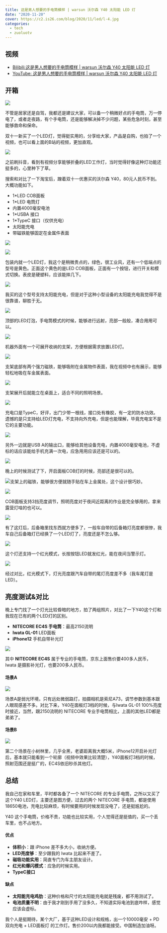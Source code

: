 ```yaml
---
title: 这是男人想要的手电筒模样 | warsun 沃尔森 Y40 太阳能 LED 灯
date: "2020-11-20"
cover: https://c2.is26.com/blog/2020/11/led/l-4.jpg
categories:
  - tech
  - zuoluotv
---
```


## 视频

- [Bilibili:这是男人想要的手电筒模样 | warsun 沃尔森 Y40 太阳能 LED 灯](https://www.bilibili.com/video/BV1XD4y1Q7ri)
- [YouTube: 这是男人想要的手电筒模样 | warsun 沃尔森 Y40 太阳能 LED 灯](https://www.youtube.com/watch?v=PuxRpqykn1c)

## 开箱

![](https://c2.is26.com/blog/2020/11/led/o-1.jpg)

不管是居家还是自驾，我都还是建议大家，可以备一个稍微好点的手电筒，万一停电了，或者走夜路，有个手电筒，还是能够解决掉不少问题，某些危急时刻，甚至能够救命和保命。

双十一新买了一个LED灯，觉得挺实用的，分享给大家，产品是自购，也拍了一个视频，也可以看上面的B站的视频，更加直观。

![](https://c2.is26.com/blog/2020/11/led/l-1.jpg)

之前刷抖音，看到有视频分享能够折叠的LED工作灯，当时觉得好像这种灯功能还挺多的，心里种下了草。

搜索和对比了一下淘宝后，蹭着双十一优惠买的沃尔森 Y40，80元人民币不到。大概功能如下。

- 1\*LED COB面板
- 1\*LED 电筒灯
- 内置4000毫安电池
- 1\*USBA 接口
- 1\*TypeC 接口（仅供充电）
- 太阳能充电
- 带磁铁能够固定在金属件表面

![](https://c2.is26.com/blog/2020/11/led/l-3.jpg)

![](https://c2.is26.com/blog/2020/11/led/l-4.jpg)

包装内就一个LED灯，我这个是稍微贵点的，绿色，很工业风，还有一个低端点的型号是黄色。正面这个黄色的是LED COB面板，正面有一个按钮，进行开关和模式切换。表皮是硬塑料，应该能摔几下。

![](https://c2.is26.com/blog/2020/11/led/l-6.jpg)

我买的这个型号支持太阳能充电，但是对于这种小型设备的太阳能充电我觉得不是很靠谱，聊胜于无。

![](https://c2.is26.com/blog/2020/11/led/l-10.jpg)

顶部的LED灯泡，手电筒模式的时候，能够进行远射，亮部一般般，凑合用用可以。

![](https://c2.is26.com/blog/2020/11/led/l-5.jpg)

机器外面有一个可展开收纳的支架，方便根据需求放置LED灯。

![](https://c2.is26.com/blog/2020/11/led/l-7.jpg)

支架底部有两个强力磁铁，能够吸附在金属物件表面，我在视频中也有展示，能够轻松地吸在车金属表面。

![](https://c2.is26.com/blog/2020/11/led/l-8.jpg)

支架展开后就能立在桌面上，适合不同的照明场景。

![](https://c2.is26.com/blog/2020/11/led/l-11.jpg)

充电口是TypeC，好评，出门少带一根线，接口处有橡胶，有一定的防水功效。遗憾的是只支持给LED灯充电，不支持向外充电，但是也能理解，毕竟充电宝不是它的主要功能。

![](https://c2.is26.com/blog/2020/11/led/l-12.jpg)

另外一边就是USB A的输出口，能够给其他设备充电，内置4000毫安电池，不虚标的话应该能给手机充满一次电，应急用用应该还是可以的。

![](https://c2.is26.com/blog/2020/11/led/l-13.jpg)

晚上的时候测试了下，开启面板COB灯的时候，亮部还是很可以的。

![](https://c2.is26.com/blog/2020/11/led/l-16.jpg)支架上的磁铁，能够很方便就随手贴在车上金属处，这个设计很巧妙。

![](https://c2.is26.com/blog/2020/11/led/l-14.jpg)

COB面板支持3挡亮度调节，照明亮度对于夜间近距离的作业是完全够用的，拿来露营灯啥的也可以。

![](https://c2.is26.com/blog/2020/11/led/l-19.jpg)

有了这灯后，后备箱里找东西就方便多了，一般车自带的后备箱灯亮度都很惨，我车自己后备箱灯已经换了一个LED灯了，亮度还是不怎么够。

![](https://c2.is26.com/blog/2020/11/led/l-17.jpg)

这个灯还支持一个红光模式，长按按钮LED就发红光，能在夜间当警示灯。

![](https://c2.is26.com/blog/2020/11/led/l-18.jpg)

经过对比，红光模式下，灯光亮度跟汽车自带的尾灯亮度差不多（我车尾灯是LED）。

## 亮度测试&对比

晚上专门找了一个灯光比较昏暗的地方，拍了两组照片，对比了一下Y40这个灯和我现在已有的两个LED灯的区别。

- **NITECORE EC4S 手电筒**：最高2150流明
- **Iwata GL-01** LED面板
- **iPhone12** 手机自带补光灯

![](https://c2.is26.com/blog/2020/11/led/a-3.jpg)

其中 **NITECORE EC4S** 属于专业的手电筒，京东上面售价要400多人民币，Iwata 是摄影补光灯，也要200多人民币。

#### **场景A**

![](https://c2.is26.com/blog/2020/11/led/all-1.jpg)

场景A是弱光环境，只有远处微弱路灯，拍摄相机是索尼A73，调节参数到基本跟人眼观感差不多。对比下来，Y40在面板灯3档的时候，与Iwata GL-01 100%亮度时接近，当然，跟2150流明的 NITECORE 专业手电筒相比，上面的其他LED都是弟弟了。

#### **场景B**

![](https://c2.is26.com/blog/2020/11/led/all-2.jpg)

第二个场景在小树林里，几乎全黑，老婆距离我大概5米，iPhone12开启补光灯后，基本就只能看到一个轮廓（视频中效果比较清楚），Y40面板灯3档的时候，照射范围还是挺广的，EC4S依旧秒杀其他灯。

## 总结

我自己在家和车里，平时都各备了一个 NITECORE 的专业手电筒，之所以又买了这个Y40 LED灯，主要还是图方便，过去的两个 NITECORE 手电筒，都是使用18650电池，充电比较麻烦，有时候要用的时候发现没电了，还是挺尴尬的。

Y40 这个手电筒，价格不贵，功能也比较实用，个人觉得还是挺值的，买一个丢车里，也不占地方。

#### **优点**

- **体积小**：跟 iPhone 差不多大小，收纳方便。
- **LED亮度够**：至少跟我的 Iwata 比起来不差了。
- **磁吸功能实用**：简直专门为车主朋友设计。
- **红光和爆闪模式**：应急的时候实用。
- **TypeC接口**

#### **缺点**

- **太阳能充电鸡肋**：这种价格和尺寸的太阳能充电就是残废，都不用测试了。
- **电池质量不明**：由于我才刚到手用了没多久，不知道实际电池到底咋样，感觉应该会虚标。

我个人是挺期待，某个大厂，基于这种LED设计和规格，出一个10000毫安 + PD双向充电 + LED面板灯 的工作灯。售价200以内我都能接受。中国制造加油呀。
